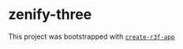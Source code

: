 # zenify-three

This project was bootstrapped with [`create-r3f-app`](https://github.com/utsuboco/create-r3f-app)